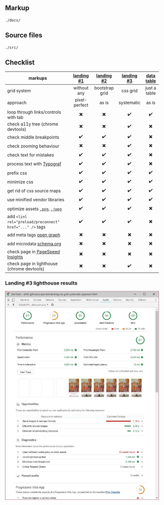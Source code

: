 
## Markup

`./docs/`

## Source files

`./src/`

## Checklist

markups | [landing #1](https://al4str.github.io/spb-test/landing-gridless-pixel-perfect-approach.html) | [landing #2](https://al4str.github.io/spb-test/landing-bootstrap-grid.html) | [landing #3](https://al4str.github.io/spb-test/landing-css-grid-systematic-approach.html) | [data table](https://al4str.github.io/spb-test/table.html)
--- | :---: | :---: | :---: | :---:
grid system | without any | bootstrap grid | css grid | just a table
approach | pixel-perfect | as is | systematic | as is
loop through links/controls with tab | ✖️ | ✖️ | ✔️️ | ✔️
check a11y tree (chrome devtools) | ✖️ | ✖️ | ✔️️ | ✖️
check middle breakpoints | ✔️️ | ✔️ | ✔️️ | ✖️
check zooming behaviour | ✖️ | ✖️ | ✔️️ | ✖️
check text for mistakes | ✔️ | ✔️️ | ✔️️ | ✖️
process text with [Typograf](https://www.artlebedev.ru/tools/typograf/) | ✔️️ | ✔️️ | ✔️️ | ✖️
prefix css | ✔️ | ✔️️ | ✔️️ | ✔️
minimize css | ✔️️ | ✔️️ | ✔️️ | ✔️️
get rid of css source maps | ✔️️ | ✔️ | ✔️️ | ✔️
use minified vendor libraries | ✔️️ | ✔️️ | ✔️️ | ✔️️
optimize assets [`.png`](https://tinypng.com/), [`.jpeg`](https://tinyjpg.com/) | ✔️ | ✔️️ | ✔️️ | ✖️
add `<linl rel="preload/preconnect" href="..." />` tags | ✔️️ | ✔️ | ✔️️ | ✖️
add meta tags [open graph](http://ogp.me/) | ✖️ | ✖️ | ✖️ | ✖️
add microdata [schema.org](https://schema.org/) | ✖️ | ✖️ | ✖️ | ✖️
check page in [PageSpeed Insights](https://developers.google.com/speed/pagespeed/insights/) | ✖️ | ✖️ | ✖️️️ | ✖️
check page in lighthouse (chrome devtools) | ✖️ | ✖️ | ✔️️ | ✖️

### Landing #3 lighthouse results

![](https://github.com/al4str/spb-test/raw/master/lighthouse.jpg "lighthouse results")
